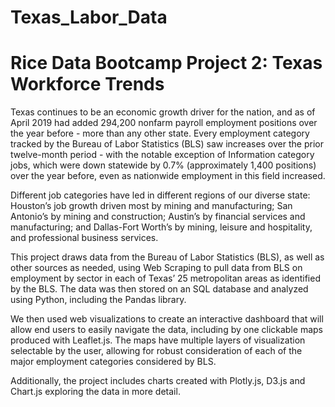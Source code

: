 # Texas_Labor_Data
# Rice Data Bootcamp Project 2: Texas Workforce Trends

Texas continues to be an economic growth driver for the nation, and as of April 2019 had added 294,200 nonfarm payroll employment positions
over the year before - more than any other state.  Every employment category tracked by the Bureau of Labor Statistics (BLS) saw increases
over the prior twelve-month period - with the notable exception of Information category jobs, which were down statewide by 0.7%
(approximately 1,400 positions) over the year before, even as nationwide employment in this field increased.  

Different job categories have led in different regions of our diverse state: Houston’s job growth driven most by mining and manufacturing; 
San Antonio’s by mining and construction; Austin’s by financial services and manufacturing; and Dallas-Fort Worth’s by mining, leisure and 
hospitality, and professional business services. 

This project draws data from the Bureau of Labor Statistics (BLS), as well as other sources as needed, using Web Scraping to pull data from
BLS on employment by sector in each of Texas’ 25 metropolitan areas as identified by the BLS. The data was then stored on an SQL database
and analyzed using Python, including the Pandas library.

We then used web visualizations to create an interactive dashboard that will allow end users to easily navigate the data, including by one 
clickable maps produced with Leaflet.js. The maps have multiple layers of visualization selectable by the user, 
allowing for robust consideration of each of the major employment categories considered by BLS.

Additionally, the project includes charts created with Plotly.js, D3.js and Chart.js exploring the data in more detail.
